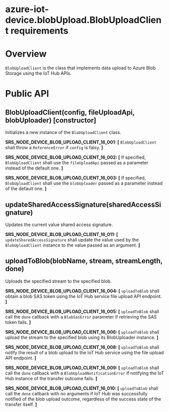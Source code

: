 # azure-iot-device.blobUpload.BlobUploadClient requirements

# Overview
`BlobUploadClient` is the class that implements data upload to Azure Blob Storage using the IoT Hub APIs.

# Public API

## BlobUploadClient(config, fileUploadApi, blobUploader) [constructor]
Initializes a new instance of the `BlobUploadClient` class.

**SRS_NODE_DEVICE_BLOB_UPLOAD_CLIENT_16_001: [** `BlobUploadClient` shall throw a `ReferenceError` if `config` is falsy. **]**

**SRS_NODE_DEVICE_BLOB_UPLOAD_CLIENT_16_002: [** If specified, `BlobUploadClient` shall use the `fileUploadApi` passed as a parameter instead of the default one. **]**

**SRS_NODE_DEVICE_BLOB_UPLOAD_CLIENT_16_003: [** If specified, `BlobUploadClient` shall use the `blobUploader` passed as a parameter instead of the default one. **]**

## updateSharedAccessSignature(sharedAccessSignature)
Updates the current value shared access signature.

**SRS_NODE_DEVICE_BLOB_UPLOAD_CLIENT_16_011: [** `updateSharedAccessSignature` shall update the value used by the `BlobUploadClient` instance to the value passed as an argument. **]**

## uploadToBlob(blobName, stream, streamLength, done)
Uploads the specified stream to the specified blob.

**SRS_NODE_DEVICE_BLOB_UPLOAD_CLIENT_16_004: [** `uploadToBlob` shall obtain a blob SAS token using the IoT Hub service file upload API endpoint. **]**

**SRS_NODE_DEVICE_BLOB_UPLOAD_CLIENT_16_005: [** `uploadToBlob` shall call the `done` callback with a `BlobSasError` parameter if retrieving the SAS token fails. **]**

**SRS_NODE_DEVICE_BLOB_UPLOAD_CLIENT_16_006: [** `uploadToBlob` shall upload the stream to the specified blob using its BlobUploader instance. **]**

**SRS_NODE_DEVICE_BLOB_UPLOAD_CLIENT_16_008: [** `uploadToBlob` shall notify the result of a blob upload to the IoT Hub service using the file upload API endpoint. **]**

**SRS_NODE_DEVICE_BLOB_UPLOAD_CLIENT_16_009: [** `uploadToBlob` shall call the `done` callback with a `BlobUploadNotificationError` if notifying the IoT Hub instance of the transfer outcome fails. **]**

**SRS_NODE_DEVICE_BLOB_UPLOAD_CLIENT_16_010: [** `uploadToBlob` shall call the `done` callback with no arguments if IoT Hub was successfully notified of the blob upload outcome, regardless of the success state of the transfer itself. **]**